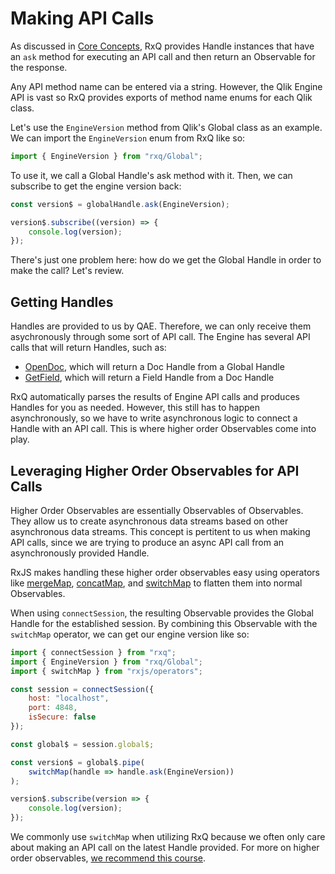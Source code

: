 # Making API Calls
As discussed in [Core Concepts](../introduction/core-concepts.md), RxQ provides Handle instances that have an `ask` method for executing an API call and then return an Observable for the response.

Any API method name can be entered via a string. However, the Qlik Engine API is vast so RxQ provides exports of method name enums for each Qlik class.

Let's use the `EngineVersion` method from Qlik's Global class as an example. We can import the `EngineVersion` enum from RxQ like so:
```javascript
import { EngineVersion } from "rxq/Global";
```

To use it, we call a Global Handle's ask method with it. Then, we can subscribe to get the engine version back:
```javascript
const version$ = globalHandle.ask(EngineVersion);

version$.subscribe((version) => {
    console.log(version);
});
```

There's just one problem here: how do we get the Global Handle in order to make the call? Let's review.

## Getting Handles
Handles are provided to us by QAE. Therefore, we can only receive them asychronously through some sort of API call. The Engine has several API calls that will return Handles, such as:
* [OpenDoc](http://help.qlik.com/en-US/sense-developer/November2017/Subsystems/EngineAPI/Content/Classes/GlobalClass/Global-class-OpenDoc-method.htm), which will return a Doc Handle from a Global Handle
* [GetField](http://help.qlik.com/en-US/sense-developer/November2017/Subsystems/EngineAPI/Content/Classes/AppClass/App-class-GetField-method.htm), which will return a Field Handle from a Doc Handle

RxQ automatically parses the results of Engine API calls and produces Handles for you as needed. However, this still has to happen asynchronously, so we have to write asynchronous logic to connect a Handle with an API call. This is where higher order Observables come into play.

## Leveraging Higher Order Observables for API Calls
Higher Order Observables are essentially Observables of Observables. They allow us to create asynchronous data streams based on other asynchronous data streams. This concept is pertitent to us when making API calls, since we are trying to produce an async API call from an asynchronously provided Handle.

RxJS makes handling these higher order observables easy using operators like [mergeMap](http://reactivex.io/rxjs/class/es6/Observable.js~Observable.html#instance-method-mergeMap), [concatMap](http://reactivex.io/rxjs/class/es6/Observable.js~Observable.html#instance-method-concatMap), and [switchMap](http://reactivex.io/rxjs/class/es6/Observable.js~Observable.html#instance-method-switchMap) to flatten them into normal Observables. 

When using `connectSession`, the resulting Observable provides the Global Handle for the established session. By combining this Observable with the `switchMap` operator, we can get our engine version like so:

```javascript
import { connectSession } from "rxq";
import { EngineVersion } from "rxq/Global";
import { switchMap } from "rxjs/operators";

const session = connectSession({
    host: "localhost",
    port: 4848,
    isSecure: false
});

const global$ = session.global$;

const version$ = global$.pipe(
    switchMap(handle => handle.ask(EngineVersion))
);

version$.subscribe(version => {
    console.log(version);
});
```

We commonly use `switchMap` when utilizing RxQ because we often only care about making an API call on the latest Handle provided. For more on higher order observables, [we recommend this course](https://egghead.io/courses/use-higher-order-observables-in-rxjs-effectively).